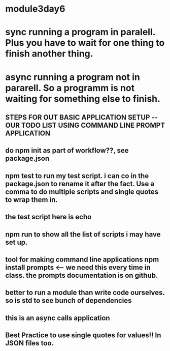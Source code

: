 # module3day6
# sync running a program in paralell. Plus you have to wait for one thing to finish another thing. 
# async running a program not in pararell. So a programm is not waiting for something else to finish. 

## STEPS FOR OUT BASIC APPLICATION SETUP -- OUR TODO LIST USING COMMAND LINE PROMPT APPLICATION
## do npm init as part of workflow??, see package.json

## npm test to run my test script. i can co in the package.json to rename it after the fact. Use a comma to do multiple scripts and single quotes to wrap them in. 
## the test script here is echo 

## npm run to show all the list of scripts i may have set up. 

## tool for making command line applications npm install prompts <-- we need this every time in class. the prompts documentation is on github.

## better to run a module than write code ourselves. so is std to see bunch of dependencies


## this is an async calls application
## Best Practice to use single quotes for values!! In JSON files too.